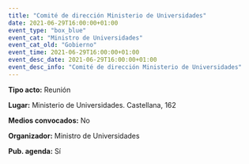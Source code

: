 ---
title: "Comité de dirección Ministerio de Universidades"
date: 2021-06-29T16:00:00+01:00
event_type: "box_blue" 
event_cat: "Ministro de Universidades"
event_cat_old: "Gobierno"
event_time: 2021-06-29T16:00:00+01:00
event_desc_date: 2021-06-29T16:00:00+01:00
event_desc_info: "Comité de dirección Ministerio de Universidades"
---<p class="card-light list_schedule_description"><b>Tipo acto:</b> Reunión
</p><p class="card-light list_schedule_description"><b>Lugar:</b> Ministerio de Universidades. Castellana, 162
</p><p class="card-light list_schedule_description"><b>Medios convocados:</b> No
</p><p class="card-light list_schedule_description"><b>Organizador:</b> Ministro de Universidades </p><p class="card-light list_schedule_description"><b>Pub. agenda:</b> Sí
</p>